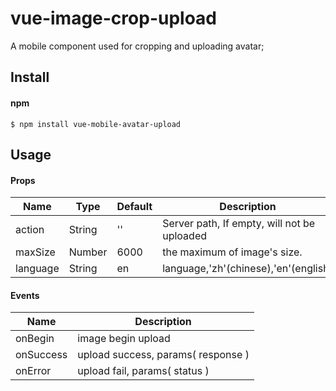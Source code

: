 # vue-image-crop-upload

A mobile component used for cropping and uploading avatar;

## Install
#### npm
```shell
$ npm install vue-mobile-avatar-upload
```


## Usage
#### Props
| Name              | Type               | Default             | Description                                         |
| ----------------| ---------------- | ---------------| ------------------------------------------|
| action             | String            |  ''                | Server path, If empty, will not be uploaded    |
| maxSize       | Number   | 6000     | the maximum of image's size.    |
| language             | String            | en            | language,'zh'(chinese),'en'(english)   |

#### Events
| Name              | Description                                         |
| ----------------| ------------------------------------------|
| onBegin   | image begin upload    |
| onSuccess | upload success, params( response )    |
| onError    | upload fail, params( status )    |

